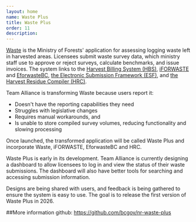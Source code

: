 ```yaml
---
layout: home
name: Waste Plus
title: Waste Plus
order: 11
description:
---
```

[Waste](https://www2.gov.bc.ca/gov/content?id=FBCD1E6A4FF241C3A6A457535C858BE1) is the Ministry of Forests' application for assessing logging waste left in harvested areas. Licensees submit waste survey data, which ministry staff use to approve or reject surveys, calculate benchmarks, and issue invoices. The system links to the [Harvest Billing System (HBS)](https://www2.gov.bc.ca/gov/content?id=4E1093E8C2D9472EA82B2CB00A6C59FD), [iFORWASTE](https://www2.gov.bc.ca/gov/content?id=0D574C58F39447518D6FA187EB205290) and [EforwasteBC](https://www2.gov.bc.ca/gov/content?id=B7E16E787355441D8CA5863C902B7992), [the Electronic Submission Framework (ESF)](https://apps.nrs.gov.bc.ca/pub/hrc/), and [the Harvest Residue Compiler (HRC)](https://apps.nrs.gov.bc.ca/pub/hrc/).

Team Alliance is transforming Waste because users report it:

- Doesn't have the reporting capabilities they need
- Struggles with legislative changes
- Requires manual workarounds, and
- Is unable to store compiled survey volumes, reducing functionality and slowing processing

Once launched, the transformed application will be called Waste Plus and incorporate Waste, iFORWASTE, EforwasteBC and HRC.

Waste Plus is early in its development. Team Alliance is currently designing a dashboard to allow licensees to log in and view the status of their waste submissions. The dashboard will also have better tools for searching and accessing submission information.

Designs are being shared with users, and feedback is being gathered to ensure the system is easy to use. The goal is to release the first version of Waste Plus in 2026.

##More information
github: https://github.com/bcgov/nr-waste-plus
